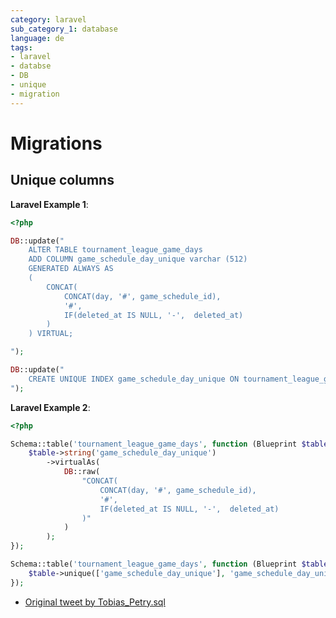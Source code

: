 ```yaml
---
category: laravel
sub_category_1: database
language: de
tags:
- laravel
- databse
- DB
- unique
- migration
---
```

# Migrations

## Unique columns

__Laravel Example 1__:

```php
<?php

DB::update("
    ALTER TABLE tournament_league_game_days
    ADD COLUMN game_schedule_day_unique varchar (512)
    GENERATED ALWAYS AS
    (
        CONCAT(
            CONCAT(day, '#', game_schedule_id),
            '#',
            IF(deleted_at IS NULL, '-',  deleted_at)
        )
    ) VIRTUAL;

");

DB::update("
    CREATE UNIQUE INDEX game_schedule_day_unique ON tournament_league_game_days (game_schedule_day_unique);
");

```

__Laravel Example 2__:

```php
<?php

Schema::table('tournament_league_game_days', function (Blueprint $table) {
    $table->string('game_schedule_day_unique')
        ->virtualAs(
            DB::raw(
                "CONCAT(
                    CONCAT(day, '#', game_schedule_id),
                    '#',
                    IF(deleted_at IS NULL, '-',  deleted_at)
                )"
            )
        );
});

Schema::table('tournament_league_game_days', function (Blueprint $table) {
    $table->unique(['game_schedule_day_unique'], 'game_schedule_day_unique_index');
});

```

- [Original tweet by Tobias_Petry.sql](https://twitter.com/tobias_petry/status/1454085321180819457?s=12)
